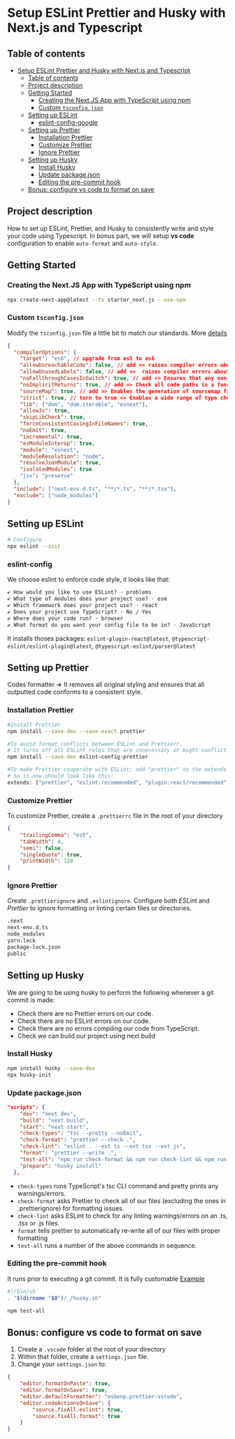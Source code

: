 # Setup ESLint Prettier and Husky with Next.js and Typescript

## Table of contents

- [Setup ESLint Prettier and Husky with Next.js and Typescript](#setup-eslint-prettier-and-husky-with-nextjs-and-typescript)
  - [Table of contents](#table-of-contents)
  - [Project description](#project-description)
  - [Getting Started](#getting-started)
    - [Creating the Next.JS App with TypeScript using npm](#creating-the-nextjs-app-with-typescript-using-npm)
    - [Custom `tsconfig.json`](#custom-tsconfigjson)
  - [Setting up ESLint](#setting-up-eslint)
    - [eslint-config-google](#eslint-config-google)
  - [Setting up Prettier](#setting-up-prettier)
    - [Installation Prettier](#installation-prettier)
    - [Customize Prettier](#customize-prettier)
    - [Ignore Prettier](#ignore-prettier)
  - [Setting up Husky](#setting-up-husky)
    - [Install Husky](#install-husky)
    - [Update package.json](#update-packagejson)
    - [Editing the pre-commit hook](#editing-the-pre-commit-hook)
  - [Bonus: configure vs code to format on save](#bonus-configure-vs-code-to-format-on-save)

## Project description

How to set up ESLint, Prettier, and Husky to consistently write and style your code using Typescript. In bonus part, we will setup **vs code** configuration to enable `auto-format` and `auto-style`.

## Getting Started

### Creating the Next.JS App with TypeScript using npm

```bash
npx create-next-app@latest --ts starter_next.js --use-npm
```

### Custom `tsconfig.json`

Modify the `tsconfig.json` file a little bit to match our standards. More [details](https://www.typescriptlang.org/tsconfig)

```JSON
{
  "compilerOptions": {
    "target": "es6", // upgrade from es5 to es6
    "allowUnreachableCode": false, // add => raises compiler errors about unreachable code
    "allowUnusedLabels": false, // add =>  raises compiler errors about unused labels
    "noFallthroughCasesInSwitch": true, // add => Ensures that any non-empty case inside a switch statement includes either break or return
    "noImplicitReturns": true, // add => Check all code paths in a function to ensure they return a value.
    "sourceMap": true, // add => Enables the generation of sourcemap files. Easier to debug
    "strict": true, // turn to true => Enables a wide range of type checking behavior
    "lib": ["dom", "dom.iterable", "esnext"],
    "allowJs": true,
    "skipLibCheck": true,
    "forceConsistentCasingInFileNames": true,
    "noEmit": true,
    "incremental": true,
    "esModuleInterop": true,
    "module": "esnext",
    "moduleResolution": "node",
    "resolveJsonModule": true,
    "isolatedModules": true
    "jsx": "preserve"
  },
  "include": ["next-env.d.ts", "**/*.ts", "**/*.tsx"],
  "exclude": ["node_modules"]
}
```

## Setting up ESLint

```bash
# Configure
npx eslint --init
```

### eslint-config

We choose eslint to enforce code style, it looks like that:

````md
✔ How would you like to use ESLint? · problems
✔ What type of modules does your project use? · esm
✔ Which framework does your project use? · react
✔ Does your project use TypeScript? · No / Yes
✔ Where does your code run? · browser
✔ What format do you want your config file to be in? · JavaScript
````

It installs thoses packages: `eslint-plugin-react@latest`, `@typescript-eslint/eslint-plugin@latest`, `@typescript-eslint/parser@latest`

## Setting up Prettier

Codes formatter ⇒ It removes all original styling and ensures that all outputted code conforms to a consistent style.

### Installation Prettier

```bash
#Install Prettier
npm install --save-dev --save-exact prettier

#To avoid format conflicts between ESLint and Prettierr.
# It turns off all ESLint rules that are unnecessary or might conflict with Prettier.
npm install --save-dev eslint-config-prettier

#To make Prettier cooperate with ESLint; add "prettier" to the extends array in your eslintrc.js file.
# So it now should look like this:
extends: ["prettier", "eslint:recommended", "plugin:react/recommended", "plugin:@typescript-eslint/recommended"]
```

### Customize Prettier

To customize Prettier, create a `.prettierrc` file in the root of your directory

```JSON
{
    "trailingComma": "es5",
    "tabWidth": 4,
    "semi": false,
    "singleQuote": true,
    "printWidth": 120
}
```

### Ignore Prettier

Create `.prettierignore` and `.eslintignore`. Configure both _ESLint_ and _Prettier_ to ignore formatting or linting certain files or directories.

```bash
.next
next-env.d.ts
node_modules
yarn.lock
package-lock.json
public
```

## Setting up Husky

We are going to be using husky to perform the following whenever a git commit is made:

-   Check there are no Prettier errors on our code.
-   Check there are no ESLint errors on our code.
-   Check there are no errors compiling our code from TypeScript.
-   Check we can build our project using next build

### Install Husky

```bash
npm install husky --save-dev
npx husky-init
```

### Update package.json

```json
"scripts": {
    "dev": "next dev",
    "build": "next build",
    "start": "next start",
    "check-types": "tsc --pretty --noEmit",
    "check-format": "prettier --check .",
    "check-lint": "eslint . --ext ts --ext tsx --ext js",
    "format": "prettier --write .",
    "test-all": "npm run check-format && npm run check-lint && npm run check-types && npm run build",
    "prepare": "husky install"
  },
```

-   `check-types` runs TypeScript's tsc CLI command and pretty prints any warnings/errors.
-   `check-format` asks Prettier to check all of our files (excluding the ones in .prettierignore) for formatting issues.
-   `check-lint` asks ESLint to check for any linting warnings/errors on an .ts, .tsx or .js files.
-   `format` tells prettier to automatically re-write all of our files with proper formatting
-   `test-all` runs a number of the above commands in sequence.

### Editing the pre-commit hook

It runs prior to executing a git commit. It is fully customable [Example](https://github.com/jarrodwatts/code-like-google/blob/main/.husky/pre-commit)

```bash
#!/bin/sh
. "$(dirname "$0")/_/husky.sh"

npm test-all
```

## Bonus: configure vs code to format on save

1. Create a `.vscode` folder at the root of your directory
2. Within that folder, create a `settings.json` file.
3. Change your `settings.json` to:

```JSON
{
    "editor.formatOnPaste": true,
    "editor.formatOnSave": true,
    "editor.defaultFormatter": "esbenp.prettier-vscode",
    "editor.codeActionsOnSave": {
        "source.fixAll.eslint": true,
        "source.fixAll.format": true
    }
}
```
